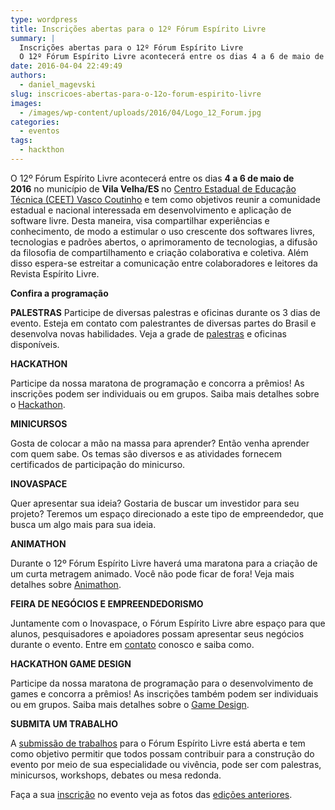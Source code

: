 ```yaml
---
type: wordpress
title: Inscrições abertas para o 12º Fórum Espírito Livre
summary: |
  Inscrições abertas para o 12º Fórum Espírito Livre
  O 12º Fórum Espírito Livre acontecerá entre os dias 4 a 6 de maio de 2016 no município de Vila Velha/ES. tem como objetivos reunir a comunidade estadual e nacional interessada em desenvolvimento e aplicação de software livre, dessa maneira, visa compartilhar experiências e conhecimento, de modo a estimular o uso crescente dos softwares livres, tecnologias e padrões abertos, o aprimoramento de tecnologias, a difusão da filosofia de compartilhamento e criação colaborativa e coletiva. Além disso espera-se estreitar a comunicação entre colaboradores e leitores da Revista Espírito Livre.
date: 2016-04-04 22:49:49
authors:
  - daniel_magevski
slug: inscricoes-abertas-para-o-12o-forum-espirito-livre
images:
  - /images/wp-content/uploads/2016/04/Logo_12_Forum.jpg
categories:
  - eventos
tags:
  - hackthon
---
```


O 12º Fórum Espírito Livre acontecerá entre os dias <strong>4 a 6 de maio de 2016</strong> no município de <strong>Vila Velha/ES </strong>no <a href="http://ceetvascocoutinho.com.br/" target="_blank">Centro Estadual de Educação Técnica (CEET) Vasco Coutinho</a> e tem como objetivos reunir a comunidade estadual e nacional interessada em desenvolvimento e aplicação de software livre. Desta maneira, visa compartilhar experiências e conhecimento, de modo a estimular o uso crescente dos softwares livres, tecnologias e padrões abertos, o aprimoramento de tecnologias, a difusão da filosofia de compartilhamento e criação colaborativa e coletiva. Além disso espera-se estreitar a comunicação entre colaboradores e leitores da Revista Espírito Livre.

<strong>Confira a programação</strong>

<!--more-->

<strong>PALESTRAS</strong>
Participe de diversas palestras e oficinas durante os 3 dias de evento. Esteja em contato com palestrantes de diversas partes do Brasil e desenvolva novas habilidades. Veja a grade de <a href="http://forum.espiritolivre.org/12ed/o-evento/palestras/" target="_blank">palestras</a> e oficinas disponíveis.

<strong>HACKATHON</strong>

Participe da nossa maratona de programação e concorra a prêmios! As inscrições podem ser individuais ou em grupos. Saiba mais detalhes sobre o <a href="http://forum.espiritolivre.org/12ed/o-evento/hackathon/" target="_blank">Hackathon</a>.

<strong>MINICURSOS</strong>

Gosta de colocar a mão na massa para aprender? Então venha aprender com quem sabe. Os temas são diversos e as atividades fornecem certificados de participação do minicurso.

<strong>INOVASPACE</strong>

Quer apresentar sua ideia? Gostaria de buscar um investidor para seu projeto? Teremos um espaço direcionado a este tipo de empreendedor, que busca um algo mais para sua ideia.

<strong>ANIMATHON</strong>

Durante o 12º Fórum Espírito Livre haverá uma maratona para a criação de um curta metragem animado. Você não pode ficar de fora! Veja mais detalhes sobre <a href="http://forum.espiritolivre.org/12ed/o-evento/animathon/" target="_blank">Animathon</a>.

<strong>FEIRA DE NEGÓCIOS E EMPREENDEDORISMO</strong>

Juntamente com o Inovaspace, o Fórum Espírito Livre abre espaço para que alunos, pesquisadores e apoiadores possam apresentar seus negócios durante o evento. Entre em <a href="http://forum.espiritolivre.org/12ed/contacte-nos/" target="_blank">contato</a> conosco e saiba como.

<strong>HACKATHON GAME DESIGN</strong>

Participe da nossa maratona de programação para o desenvolvimento de games e concorra a prêmios! As inscrições também podem ser individuais ou em grupos. Saiba mais detalhes sobre o <a href="http://forum.espiritolivre.org/12ed/o-evento/hackathon-game-design/" target="_blank">Game Design</a>.

<strong>SUBMITA UM TRABALHO</strong>

A <a href="http://forum.espiritolivre.org/12ed/o-evento/submissao-de-trabalhos/" target="_blank">submissão de trabalhos</a> para o Fórum Espírito Livre está aberta e tem como objetivo permitir que todos possam contribuir para a construção do evento por meio de sua especialidade ou vivência, pode ser com palestras, minicursos, workshops, debates ou mesa redonda.

Faça a sua <a href="http://forum.espiritolivre.org/12ed/o-evento/inscricao/" target="_blank">inscrição</a> no evento veja as fotos das <a href="http://forum.espiritolivre.org/12ed/o-evento/edicoes-anteriores/" target="_blank">edições anteriores</a>.
